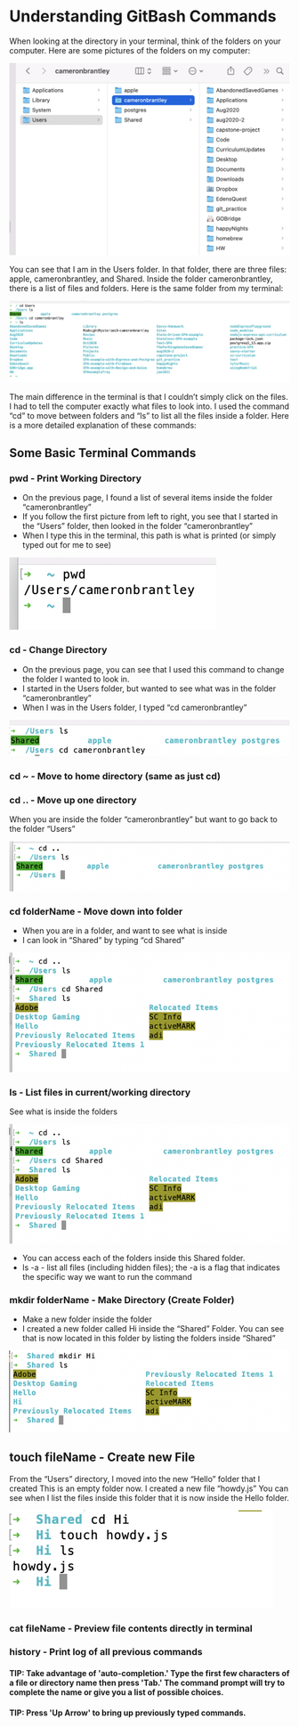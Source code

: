 # Understanding GitBash Commands

When looking at the directory in your terminal, think of the folders on your computer. Here are some pictures of the folders on my computer:

![GUI FILE STRUCTURE](img/GUIFileStructure1.png)

You can see that I am in the Users folder. In that folder, there are three files: apple, cameronbrantley, and Shared. Inside the folder cameronbrantley, there is a list of files and folders. Here is the same folder from my terminal:

![TERMINAL HOME](img/TerminalHome.png)

The main difference in the terminal is that I couldn’t simply click on the files. I had to tell the computer exactly what files to look into. I used the command “cd” to move between folders and “ls” to list all the files inside a folder. Here is a more detailed explanation of these commands:

## Some Basic Terminal Commands

### pwd - Print Working Directory

- On the previous page, I found a list of several items inside the folder “cameronbrantley”
- If you follow the first picture from left to right, you see that I started in the “Users” folder, then looked in the folder “cameronbrantley”
- When I type this in the terminal, this path is what is printed (or simply typed out for me to see)

![pwd](img/PWD.png)

### cd - Change Directory

- On the previous page, you can see that I used this command to change the folder I wanted to look in.
- I started in the Users folder, but wanted to see what was in the folder “cameronbrantley”
- When I was in the Users folder, I typed “cd cameronbrantley”

![cd1](img/cd1.png)

### cd ~ - Move to home directory (same as just cd)

### cd .. - Move up one directory
When you are inside the folder “cameronbrantley” but want to go back to the folder “Users”

![cd2](img/cd2.png)

### cd folderName - Move down into folder

- When you are in a folder, and want to see what is inside
- I can look in “Shared” by typing “cd Shared”

![cd3](img/cd3.png)

### ls - List files in current/working directory

See what is inside the folders

![ls](img/cd3.png)

- You can access each of the folders inside this Shared folder.
- ls -a - list all files (including hidden files); the -a is a flag that indicates the specific way we want to run the command

### mkdir folderName - Make Directory (Create Folder)

- Make a new folder inside the folder
- I created a new folder called Hi inside the “Shared” Folder. You can see that is now located in this folder by listing the folders inside “Shared”

![mkdir](img/mkdir.png)

## touch fileName - Create new File

From the “Users” directory, I moved into the new “Hello” folder that I created
This is an empty folder now. I created a new file “howdy.js”
You can see when I list the files inside this folder that it is now inside the Hello folder.

![touch](img/touch.png)

### cat fileName - Preview file contents directly in terminal

### history - Print log of all previous commands

#### TIP: Take advantage of 'auto-completion.' Type the first few characters of a file or directory name then press 'Tab.' The command prompt will try to complete the name or give you a list of possible choices.

#### TIP: Press 'Up Arrow' to bring up previously typed commands.
